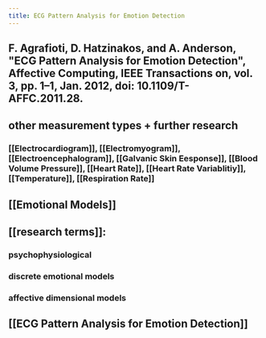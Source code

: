 ```yaml
---
title: ECG Pattern Analysis for Emotion Detection
---
```


## F. Agrafioti, D. Hatzinakos, and A. Anderson, "ECG Pattern Analysis for Emotion Detection", Affective Computing, IEEE Transactions on, vol. 3, pp. 1–1, Jan. 2012, doi: 10.1109/T-AFFC.2011.28.
## other measurement types + further research
### [[Electrocardiogram]], [[Electromyogram]], [[Electroencephalogram]], [[Galvanic Skin Eesponse]], [[Blood Volume Pressure]], [[Heart Rate]], [[Heart Rate Variablitiy]], [[Temperature]], [[Respiration Rate]]
## [[Emotional Models]]
## [[research terms]]:
### psychophysiological
### discrete emotional models
### affective dimensional models
##
## [[ECG Pattern Analysis for Emotion Detection]]
